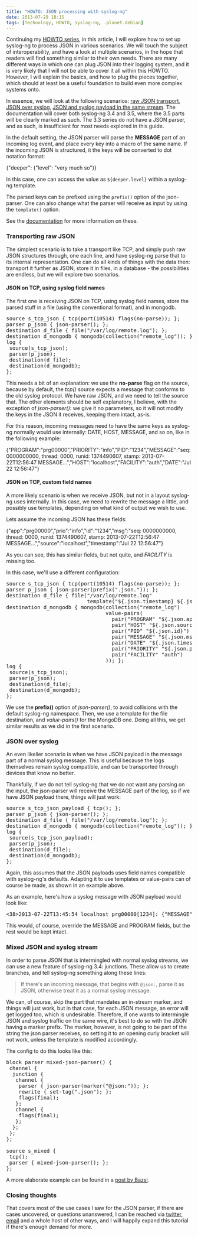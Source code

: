 ```yaml
---
title: "HOWTO: JSON processing with syslog-ng"
date: 2013-07-29 18:15
tags: [Technology, HOWTO, syslog-ng, .planet.debian]
---
```


Continuing my [HOWTO series][tags/howto], in this article, I will
explore how to set up syslog-ng to process JSON in various scenarios.
We will touch the subject of interoperability, and have a look at
multiple scenarios, in the hope that readers will find something
similar to their own needs. There are many different ways in which one
can plug JSON into their logging system, and it is very likely that I
will not be able to cover it all within this HOWTO. However, I will
explain the basics, and how to plug the pieces together, which should
at least be a useful foundation to build even more complex systems onto.

 [tags/howto]: /blog/tags/howto/

In essence, we will look at the following scenarios:
[raw JSON transport][howto:raw-json],
[JSON over syslog][howto:json-syslog],
[JSON and syslog payload in the same stream][howto:mixed-stream]. The
documentation will cover both syslog-ng 3.4 and 3.5, where the 3.5
parts will be clearly marked as such. The 3.3 series do not have a
JSON parser, and as such, is insufficient for most needs explored in
this guide.

 [howto:raw-json]: /blog/2013/07/22/json-howto/#howto-raw-json
 [howto:json-syslog]: /blog/2013/07/22/json-howto/#howto-json-syslog
 [howto:mixed-stream]: /blog/2013/07/22/json-howto/#howto-mixed-stream

<!-- more -->

In the default setting, the JSON parser will parse the
<strong>MESSAGE</strong> part of an incoming log event, and place
every key into a macro of the same name. If the incoming JSON is
structured, it the keys will be converted to dot notation format:

<div class="pygmentize" data-language="javascript">{"deeper": {"level": "very much so"}}</div>

In this case, one can access the value as <code>${deeper.level}</code>
within a syslog-ng template.

The parsed keys can be prefixed using the <code>prefix()</code> option
of the json-parser. One can also change what the parser will receive
as input by using the <code>template()</code> option.

See the [documentation][docs:syslog-ng-json] for more information on
these.

 [docs:syslog-ng-json]: http://www.balabit.com/sites/default/files/documents/syslog-ng-ose-3.4-guides/en/syslog-ng-ose-v3.4-guide-admin/html/json-parser.html

### <a name="howto-raw-json">Transporting raw JSON</a>

The simplest scenario is to take a transport like TCP, and simply push
raw JSON structures through, one each line, and have syslog-ng parse
that to its internal representation. One can do all kinds of things
with the data then: transport it further as JSON, store it in files,
in a database - the possibilities are endless, but we will explore two
scenarios.

#### JSON on TCP, using syslog field names

The first one is receiving JSON on TCP, using syslog field names,
store the parsed stuff in a file (using the conventional format), and
in mongodb.

<pre>source s_tcp_json { tcp(port(10514) flags(no-parse)); };
parser p_json { json-parser(); };
destination d_file { file("/var/log/remote.log"); };
destination d_mongodb { mongodb(collection("remote_log")); };
log {
 source(s_tcp_json);
 parser(p_json);
 destination(d_file);
 destination(d_mongodb);
};</pre>

This needs a bit of an explanation: we use the **no-parse** flag on
the source, because by default, the *tcp()* source expects a message
that conforms to the old syslog protocol. We have raw JSON, and we
need to tell the source that. The other elements should be self
explanatory, I believe, with the exception of *json-parser()*: we give
it no parameters, so it will not modify the keys in the JSON it
receives, keeping them intact, as-is.

For this reason, incoming messages need to have the same keys as
syslog-ng normally would use internally: DATE, HOST, MESSAGE, and so
on, like in the following example:

<div class="pygmentize" data-language="javascript">{"PROGRAM":"prg00000","PRIORITY":"info","PID":"1234","MESSAGE":"seq: 0000000000, thread: 0000, runid: 1374490607, stamp: 2013-07-22T12:56:47 MESSAGE...","HOST":"localhost","FACILITY":"auth","DATE":"Jul 22 12:56:47"}</div>

#### JSON on TCP, custom field names

A more likely scenario is when we receive JSON, but not in a layout
syslog-ng uses internally. In this case, we need to rewrite the
message a little, and possibly use templates, depending on what kind
of output we wish to use.

Lets assume the incoming JSON has these fields:

<div class="pygmentize" data-language="javascript">{"app":"prg00000","prio":"info","id":"1234","msg":"seq: 0000000000, thread: 0000, runid: 1374490607, stamp: 2013-07-22T12:56:47 MESSAGE...","source":"localhost","timestamp":"Jul 22 12:56:47"}</div>

As you can see, this has similar fields, but not quite, and *FACILITY*
is missing too.

In this case, we'll use a different configuration:

<pre>source s_tcp_json { tcp(port(10514) flags(no-parse)); };
parser p_json { json-parser(prefix(".json.")); };
destination d_file { file("/var/log/remote.log"
                          template("${.json.timestamp} ${.json.source} ${.json.app}[${.json.id}]: ${.json.msg}\n")); };
destination d_mongodb { mongodb(collection("remote_log")
                                value-pairs(
                                  pair("PROGRAM" "${.json.app}")
                                  pair("HOST" "${.json.source}")
                                  pair("PID" "${.json.id}")
                                  pair("MESSAGE" "${.json.msg}")
                                  pair("DATE" "${.json.timestamp}")
                                  pair("PRIORITY" "${.json.prio}")
                                  pair("FACILITY" "auth")
                                )); };
log {
 source(s_tcp_json);
 parser(p_json);
 destination(d_file);
 destination(d_mongodb);
};
</pre>

We use the **prefix()** option of *json-parser()*, to avoid collisions
with the default syslog-ng namespace. Then, we use a template for the
file destination, and *value-pairs()* for the MongoDB one. Doing all
this, we get similar results as we did in the first scenario.

### <a name="howto-json-syslog">JSON over syslog</a>

An even likelier scenario is when we have JSON payload in the message
part of a normal syslog message. This is useful because the logs
themselves remain syslog compatible, and can be transported through
devices that know no better.

Thankfully, if we do not tell syslog-ng that we do not want any
parsing on the input, the json-parser will receive the MESSAGE part of
the log, so if we have JSON payload there, things will just work:

<pre>source s_tcp_json_payload { tcp(); };
parser p_json { json-parser(); };
destination d_file { file("/var/log/remote.log"); };
destination d_mongodb { mongodb(collection("remote_log")); };
log {
 source(s_tcp_json_payload);
 parser(p_json);
 destination(d_file);
 destination(d_mongodb);
};</pre>

Again, this assumes that the JSON payloads uses field names compatible
with syslog-ng's defaults. Adapting it to use templates or value-pairs
can of course be made, as shown in an example above.

As an example, here's how a syslog message with JSON payload would
look like:

<pre>&lt;38&gt;2013-07-22T13:45:54 localhost prg00000[1234]: {"MESSAGE": "foo", "PROGRAM": "bar"}</pre>

This would, of course, override the MESSAGE and PROGRAM fields, but
the rest would be kept intact.

### <a name="howto-mixed-stream">Mixed JSON and syslog stream</a>

In order to parse JSON that is intermingled with normal syslog
streams, we can use a new feature of syslog-ng 3.4: junctions. These
allow us to create branches, and tell syslog-ng something along these
lines:

<blockquote>If there's an incoming message, that begins with
<code>@json:</code>, parse it as JSON, otherwise treat it as a normal
syslog message.</blockquote>

We can, of course, skip the part that mandates an in-stream marker,
and things will just work, but in that case, for each JSON message, an
error will get logged too, which is undesirable. Therefore, if one
wants to intermingle JSON and syslog traffic on the same wire, it's
best to do so with the JSON having a marker prefix. The marker,
however, is not going to be part of the string the json parser
receives, so setting it to an opening curly bracket will not work,
unless the template is modified accordingly.

The config to do this looks like this:

<pre>block parser mixed-json-parser() {
 channel {
  junction {
   channel {
    parser { json-parser(marker("@json:")); };
    rewrite { set-tag(".json"); };
    flags(final);
   };
   channel {
    flags(final);
   };
  };
 };
};

source s_mixed {
 tcp();
 parser { mixed-json-parser(); };
};</pre>

A more elaborate example can be found in a
[post by Bazsi][post:bazsi-cee].

 [post:bazsi-cee]: https://bazsi.blogs.balabit.com/2012/05/cee-prototype-and-a-show-case-for-the-new-3-4-features/

### Closing thoughts

That covers most of the use cases I saw for the JSON parser, if there
are cases uncovered, or questions unanswered, I can be reached via
[twitter][social:twitter], [email][social:work] and a whole host of
other ways, and I will happily expand this tutorial if there's enough
demand for more.

 [social:twitter]: https://twitter.com/algernoone
 [social:work]: mailto:algernon@balabit.hu
